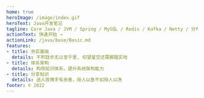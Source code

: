 ```yaml
---
home: true
heroImage: /image/index.gif
heroText: Java开发笔记
tagline: Core Java / JVM / Spring / MySQL / Redis / Kafka / Netty / 分布式系统 / 系统架构
actionText: 快速开始 →
actionLink: /java/base/Basic.md
features:
- title: 夯实基础
  details: 不积跬步无以至千里, 仰望星空还需脚踏实地
- title: 体系架构
  details: 构筑知识体系，提升系统架构能力
- title: 分享知识
  details: 送人玫瑰手有余香，授人以鱼不如授人以渔
footer: © 2022
---
```


